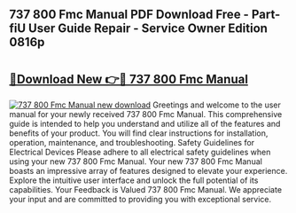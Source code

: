 ## 737 800 Fmc Manual PDF Download Free - Part-fiU User Guide Repair - Service Owner Edition 0816p

# <h2><a href="http://bc84940.oget.top/?id=737+800+Fmc+Manual">🔗Download New 👉🔴 737 800 Fmc Manual</a></h2>

[![737 800 Fmc Manual new download](https://i.imgur.com/5g1atiW.png)](http://bc84940.oget.top/?id=737+800+Fmc+Manual)
Greetings and welcome to the user manual for your newly received 737 800 Fmc Manual. This comprehensive guide is intended to help you understand and utilize all of the features and benefits of your product. You will find clear instructions for installation, operation, maintenance, and troubleshooting. Safety Guidelines for Electrical Devices Please adhere to all electrical safety guidelines when using your new 737 800 Fmc Manual. Your new 737 800 Fmc Manual boasts an impressive array of features designed to elevate your experience. Explore the intuitive user interface and unlock the full potential of its capabilities. Your Feedback is Valued 737 800 Fmc Manual. We appreciate your input and are committed to providing you with exceptional service.

